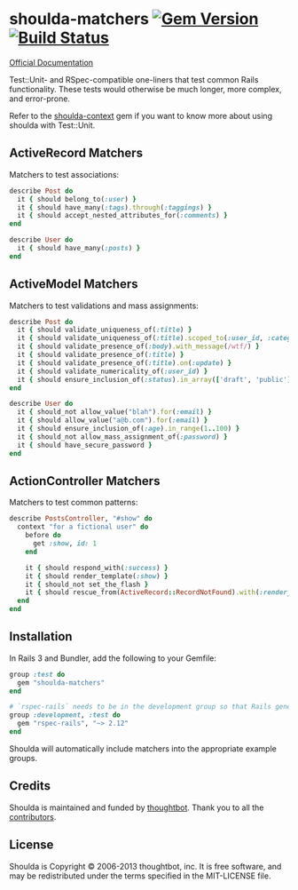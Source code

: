 # shoulda-matchers [![Gem Version](https://badge.fury.io/rb/shoulda-matchers.png)](http://badge.fury.io/rb/shoulda-matchers) [![Build Status](https://secure.travis-ci.org/thoughtbot/shoulda-matchers.png?branch=master)](http://travis-ci.org/thoughtbot/shoulda-matchers)

[Official Documentation](http://rubydoc.info/github/thoughtbot/shoulda-matchers/master/frames)

Test::Unit- and RSpec-compatible one-liners that test common Rails functionality.
These tests would otherwise be much longer, more complex, and error-prone.

Refer to the [shoulda-context](https://github.com/thoughtbot/shoulda-context) gem if you want to know more
about using shoulda with Test::Unit.

## ActiveRecord Matchers

Matchers to test associations:

```ruby
describe Post do
  it { should belong_to(:user) }
  it { should have_many(:tags).through(:taggings) }
  it { should accept_nested_attributes_for(:comments) }
end

describe User do
  it { should have_many(:posts) }
end
```

## ActiveModel Matchers

Matchers to test validations and mass assignments:

```ruby
describe Post do
  it { should validate_uniqueness_of(:title) }
  it { should validate_uniqueness_of(:title).scoped_to(:user_id, :category_id) }
  it { should validate_presence_of(:body).with_message(/wtf/) }
  it { should validate_presence_of(:title) }
  it { should validate_presence_of(:title).on(:update) }
  it { should validate_numericality_of(:user_id) }
  it { should ensure_inclusion_of(:status).in_array(['draft', 'public']) }
end

describe User do
  it { should_not allow_value("blah").for(:email) }
  it { should allow_value("a@b.com").for(:email) }
  it { should ensure_inclusion_of(:age).in_range(1..100) }
  it { should_not allow_mass_assignment_of(:password) }
  it { should have_secure_password }
end
```

## ActionController Matchers

Matchers to test common patterns:

```ruby
describe PostsController, "#show" do
  context "for a fictional user" do
    before do
      get :show, id: 1
    end

    it { should respond_with(:success) }
    it { should render_template(:show) }
    it { should_not set_the_flash }
    it { should rescue_from(ActiveRecord::RecordNotFound).with(:render_404) }
  end
end
```

## Installation

In Rails 3 and Bundler, add the following to your Gemfile:

```ruby
group :test do
  gem "shoulda-matchers"
end

# `rspec-rails` needs to be in the development group so that Rails generators work.
group :development, :test do
  gem "rspec-rails", "~> 2.12"
end
```

Shoulda will automatically include matchers into the appropriate example groups.

## Credits

Shoulda is maintained and funded by [thoughtbot](http://thoughtbot.com/community).
Thank you to all the [contributors](https://github.com/thoughtbot/shoulda-matchers/contributors).

## License

Shoulda is Copyright © 2006-2013 thoughtbot, inc.
It is free software, and may be redistributed under the terms specified in the MIT-LICENSE file.
